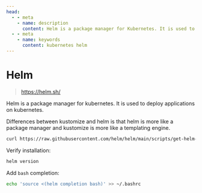 ```yaml
---
head:
  - - meta
    - name: description
      content: Helm is a package manager for Kubernetes. It is used to deploy applications on Kubernetes.
  - - meta
    - name: keywords
      content: kubernetes helm
---
```


# Helm

> https://helm.sh/

Helm is a package manager for kubernetes. It is used to deploy applications on kubernetes.

Differences between kustomize and helm is that helm is more like a package manager and kustomize is more like a templating engine.

```sh
curl https://raw.githubusercontent.com/helm/helm/main/scripts/get-helm-3 | bash
```

Verify installation:

```sh
helm version
```

Add `bash` completion:

```sh
echo 'source <(helm completion bash)' >> ~/.bashrc
```
